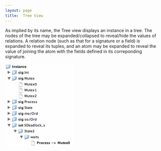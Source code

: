```yaml
---
layout: page
title:  Tree View
---
```



As implied by its name, the Tree view displays an instance in a tree. The nodes of the tree may be expanded/collapsed to reveal/hide the values of relations. A relation node (such as that for a signature or a field) is expanded to reveal its tuples, and an atom may be expanded to reveal the value of joining the atom with the fields defined in its correponding signature.

![Tree](/image/tree.gif)

